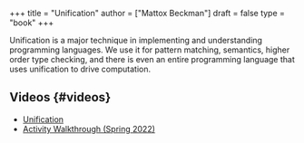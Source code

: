 +++
title = "Unification"
author = ["Mattox Beckman"]
draft = false
type = "book"
+++

Unification is a major technique in implementing and understanding programming languages.
We use it for pattern matching, semantics, higher order type checking, and there is even
an entire programming language that uses unification to drive computation.


## Videos {#videos}

-   [Unification](/videos/unification)
-   [Activity Walkthrough (Spring 2022)](https://mediaspace.illinois.edu/media/t/1_b8wr409j)
